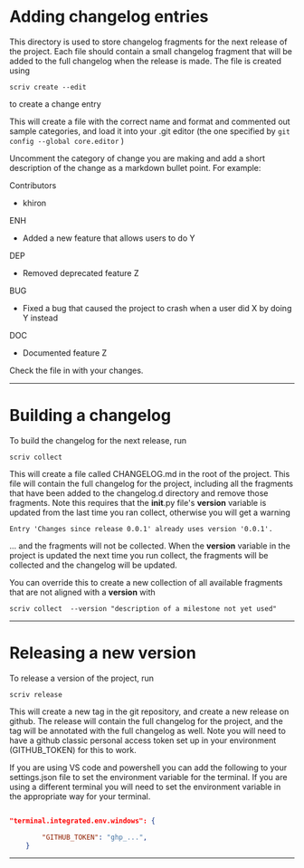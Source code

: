 # Adding changelog entries
This directory is used to store changelog fragments for the next release
of the project.  Each file should contain a small changelog fragment
that will be added to the full changelog when the release is made.
The file is created using 
```
scriv create --edit
``` 
to create a change entry 

This will create a file with the correct name and format and commented out sample categories, and load it into your .git editor (the one specified by ```git config --global core.editor``` )

Uncomment the category of change you are making and add a short description of the
change as a markdown bullet point.  For example:

Contributors
  * khiron

ENH
  * Added a new feature that allows users to do Y

DEP
  * Removed deprecated feature Z

BUG
  * Fixed a bug that caused the project to crash when a user did X by doing Y instead

DOC
  * Documented feature Z

Check the file in with your changes.  

---
# Building a changelog

To build the changelog for the next release, run 

```
scriv collect 
```

This will create a file called CHANGELOG.md in the root of the project.  This file will contain the full changelog for the project, including all the fragments that have been added to the changelog.d directory and remove those fragments.  Note this requires that the __init__.py file's __version__ variable is updated from the last time you ran collect, otherwise you will get a warning  

```
Entry 'Changes since release 0.0.1' already uses version '0.0.1'.
```
... and the fragments will not be collected. When the __version__ variable in the project is updated the next time you run collect, the fragments will be collected and the changelog will be updated.

You can override this to create a new collection of all available fragments that are not aligned with a __version__ with 

```
scriv collect  --version "description of a milestone not yet used"
```

---
# Releasing a new version
To release a version of the project, run 

```
scriv release
```

This will create a new tag in the git repository, and create a new release on github.  The release will contain the full changelog for the project, and the tag will be annotated with the full changelog as well.  Note you will need to have a github classic personal access token set up in your environment (GITHUB_TOKEN) for this to work. 

If you are using VS code and powershell you can add the following to your settings.json file to set the environment variable for the terminal.  If you are using a different terminal you will need to set the environment variable in the appropriate way for your terminal.

```json

"terminal.integrated.env.windows": {

        "GITHUB_TOKEN": "ghp_...",
    }
```

---
